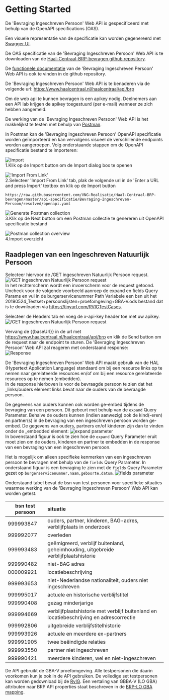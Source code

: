 # Getting Started

De 'Bevraging Ingeschreven Persoon' Web API is gespecificeerd met behulp van de OpenAPI specifications (OAS).

Een visuele representatie van de specificatie kan worden gegenereerd met [Swagger UI](https://petstore.swagger.io/?url=https://raw.githubusercontent.com/VNG-Realisatie/Bevragingen-ingeschreven-personen/master/api-specificatie/Bevraging-Ingeschreven-Persoon/resolved/openapi.yaml).

De OAS specificatie van de 'Bevraging Ingeschreven Persoon' Web API is te downloaden van de [Haal-Centraal-BRP-bevragen github repository](https://raw.githubusercontent.com/VNG-Realisatie/Haal-Centraal-BRP-bevragen/master/api-specificatie/Bevraging-Ingeschreven-Persoon/resolved/openapi.yaml).

De [functionele documentatie](https://github.com/VNG-Realisatie/Bevragingen-ingeschreven-personen/tree/master/features) van de 'Bevraging Ingeschreven Persoon' Web API is ook te vinden in de github repository.

De 'Bevraging Ingeschreven Persoon' Web API is te benaderen via de volgende url: https://www.haalcentraal.nl/haalcentraal/api/brp

Om de web api te kunnen bevragen is een apikey nodig. Deelnemers aan een API lab krijgen de apikey toegestuurd (per e-mail) wanneer ze zich hebben aangemeld.

De werking van de 'Bevraging Ingeschreven Persoon' Web API is het makkelijkst te testen met behulp van [Postman](https://www.getpostman.com/).

In Postman kan de 'Bevraging Ingeschreven Persoon' OpenAPI specificatie worden geïmporteerd en kan vervolgens visueel de verschillende endpoints worden aangeroepen. Volg onderstaande stappen om de OpenAPI specificatie bestand te importeren:

![Import](./img/1-click-import-button.jpg)  
1.Klik op de Import button om de Import dialog box te openen

!['Import From Link'](./img/2-select-import-from-link-tab.jpg)  
2.Selecteer 'Import From Link' tab, plak de volgende url in de 'Enter a URL and press Import' textbox en klik op de Import button

``` url
https://raw.githubusercontent.com/VNG-Realisatie/Haal-Centraal-BRP-bevragen/master/api-specificatie/Bevraging-Ingeschreven-Persoon/resolved/openapi.yaml
```

![Generate Postman collection](./img/3-generate-postman-collection.jpg)  
3.Klik op de Next button om een Postman collectie te genereren uit OpenAPI specificatie bestand

![Postman collection overview](./img/4-postman-collection-overview.jpg)  
4.Import overzicht

## Raadplegen van een Ingeschreven Natuurlijk Persoon

Selecteer hiervoor de /GET ingeschreven Natuurlijk Persoon request.  
![/GET ingeschreven Natuurlijk Persoon request](./img/5-select-request.jpg)  
In het rechterscherm wordt een invoerscherm voor de request getoond. Uncheck voor de volgende voorbeeld aanroep de expand en fields Query Params en vul in de burgerservicenummer Path Variabele een bsn uit het 20190524_Testset+persoonslijsten+proefomgeving+GBA-V.ods bestand dat is te downloaden via https://tinyurl.com/RVIGTestCases.

Selecteer de Headers tab en voeg de x-api-key header toe met uw apikey.
![/GET ingeschreven Natuurlijk Persoon request](./img/6-add-apikey-header.jpg)  

Vervang de {{baseUrl}} in de url met https://www.haalcentraal.nl/haalcentraal/api/brp en klik de Send button om de request naar de endpoint te sturen. De 'Bevraging Ingeschreven Persoon' Web API zal reageren met onderstaand response:  
![Response](./img/7-response.jpg)

De 'Bevraging Ingeschreven Persoon' Web API maakt gebruik van de HAL (Hypertext Application Language) standaard om bij een resource links op te nemen naar gerelateerde resources en/of om bij een resource gerelateerde resources op te nemen (embedden).  
In de response hierboven is voor de bevraagde persoon te zien dat het _links/ouders element links bevat naar de ouders van de bevraagde persoon.

De gegevens van ouders kunnen ook worden ge-embed tijdens de bevraging van een persoon. Dit gebeurt met behulp van de `expand` Query Parameter. Behalve de ouders kunnen (indien aanwezig) ook de kind(-eren) en partner(s) in de bevraging van een ingeschreven persoon worden ge-embed. De gegevens van ouders, partners en/of kinderen zijn dan te vinden onder de _embedded element:
![expand parameter](./img/8-using-expand-parameter.jpg)  
In bovenstaand figuur is ook te zien hoe de `expand` Query Parameter eruit moet zien om de ouders, kinderen en partner te embedden in de response van een bevraging van een ingeschreven persoon.

Het is mogelijk om alleen specifieke kenmerken van een ingeschreven persoon te bevragen met behulp van de `fields` Query Parameter. In onderstaand figuur is een bevraging te zien met de `fields` Query Parameter gezet op `burgerservicenummer,naam,geboorte.datum`.
![fields parameter](./img/9-using-fields-parameter.jpg)

Onderstaand tabel bevat de bsn van test personen voor specifieke situaties waarmee werking van de 'Bevraging Ingeschreven Persoon' Web API kan worden getest.

bsn test persoon | situatie
---------------- | :-------  
999993847 | ouders, partner, kinderen, BAG-adres, verblijfplaats in onderzoek
999992077 | overleden
999993483 | geëmigreerd, verblijf buitenland, geheimhouding, uitgebreide verblijfplaatshistorie
999990482 | niet-BAG adres
000009921 | locatiebeschrijving
999993653 | niet-Nederlandse nationaliteit, ouders niet ingeschreven
999995017 | actuele en historische verblijfstitel
999990408 | gezag minderjarige
999994669 | verblijfplaatshistorie met verblijf buitenland en locatiebeschrijving en adrescorrectie
999992806 | uitgebreide verblijfstitelhistorie
999993926 | actuele en meerdere ex-partners
999991905 | twee beëindigde relaties
999993550 | partner niet ingeschreven
999990421 | meerdere kinderen, wel en niet-ingeschreven

De API gebruikt de GBA-V proefomgeving. Alle testpersonen die daarin voorkomen kun je ook in de API gebruiken. De volledige set testpersonen kan worden gedownload bij de [RvIG](https://www.rvig.nl/documenten/richtlijnen/2018/09/20/testdataset-persoonslijsten-proefomgevingen-gba-v).
Een vertaling van GBBA-V (LO GBA) attributen naar BRP API properties staat beschreven in de [BRP-LO GBA mapping](././blob/master/docs/BRP-LO%20GBA%20mapping.xlsx).
